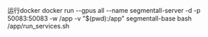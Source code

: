 运行docker
docker run --gpus all --name segmentall-server -d  -p 50083:50083 -w /app -v "$(pwd):/app" segmentall-base    bash /app/run_services.sh